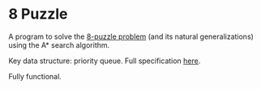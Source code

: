 # 8 Puzzle

A program to solve the <a href="https://en.wikipedia.org/wiki/15_puzzle">8-puzzle problem</a> (and its natural generalizations) using the A* search algorithm. 

Key data structure: priority queue.
Full specification <a href="https://coursera.cs.princeton.edu/algs4/assignments/8puzzle/specification.php">here</a>.

Fully functional.
